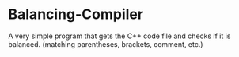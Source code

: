 # Balancing-Compiler
A very simple program that gets the C++ code file and checks if it is balanced. (matching parentheses, brackets, comment, etc.) 

